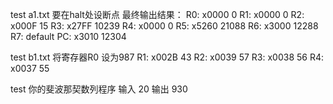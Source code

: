 test a1.txt
要在halt处设断点
最终输出结果：
R0: x0000   0
R1: x0000   0
R2: x000F   15
R3: x27FF   10239
R4: x0000   0
R5: x5260   21088
R6: x3000   12288
R7: default
PC: x3010   12304

test b1.txt
将寄存器R0 设为987
R1: x002B   43
R2: x0039   57
R3: x0038   56
R4: x0037   55

test 你的斐波那契数列程序
输入 20
输出 930
